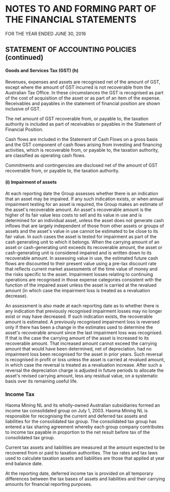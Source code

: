 # NOTES TO AND FORMING PART OF THE FINANCIAL STATEMENTS

FOR THE YEAR ENDED JUNE 30, 2016

## STATEMENT OF ACCOUNTING POLICIES (continued)

#### **Goods and Services Tax (GST)** (h)

Revenues, expenses and assets are recognised net of the amount of GST, except where the amount of GST incurred is not recoverable from the Australian Tax Office. In these circumstances the GST is recognised as part of the cost of acquisition of the asset or as part of an item of the expense. Receivables and payables in the statement of financial position are shown inclusive of GST.

The net amount of GST recoverable from, or payable to, the taxation authority is included as part of receivables or payables in the Statement of Financial Position.

Cash flows are included in the Statement of Cash Flows on a gross basis and the GST component of cash flows arising from investing and financing activities, which is recoverable from, or payable to, the taxation authority, are classified as operating cash flows.

Commitments and contingencies are disclosed net of the amount of GST recoverable from, or payable to, the taxation authority.

#### (i) Impairment of assets

At each reporting date the Group assesses whether there is an indication that an asset may be impaired. If any such indication exists, or when annual impairment testing for an asset is required, the Group makes an estimate of the asset's recoverable amount. An asset's recoverable amount is the higher of its fair value less costs to sell and its value in use and is determined for an individual asset, unless the asset does not generate cash inflows that are largely independent of those from other assets or groups of assets and the asset's value in use cannot be estimated to be close to its fair value. In such cases the asset is tested for impairment as part of the cash generating unit to which it belongs. When the carrying amount of an asset or cash-generating unit exceeds its recoverable amount, the asset or cash-generating unit is considered impaired and is written down to its recoverable amount. In assessing value in use, the estimated future cash flows are discounted to their present value using a pre-tax discount rate that reflects current market assessments of the time value of money and the risks specific to the asset. Impairment losses relating to continuing operations are recognised in those expense categories consistent with the function of the impaired asset unless the asset is carried at the revalued amount (in which case the impairment loss is treated as a revaluation decrease).

An assessment is also made at each reporting date as to whether there is any indication that previously recognised impairment losses may no longer exist or may have decreased. If such indication exists, the recoverable amount is estimated. A previously recognised impairment loss is reversed only if there has been a change in the estimates used to determine the asset's recoverable amount since the last impairment loss was recognised. If that is the case the carrying amount of the asset is increased to its recoverable amount. That increased amount cannot exceed the carrying amount that would have been determined, net of depreciation, had no impairment loss been recognised for the asset in prior years. Such reversal is recognised in profit or loss unless the asset is carried at revalued amount, in which case the reversal is treated as a revaluation increase. After such a reversal the depreciation charge is adjusted in future periods to allocate the asset's revised carrying amount, less any residual value, on a systematic basis over its remaining useful life.

### Income Tax

Haoma Mining NL and its wholly-owned Australian subsidiaries formed an income tax consolidated group on July 1, 2003. Haoma Mining NL is responsible for recognising the current and deferred tax assets and liabilities for the consolidated tax group. The consolidated tax group has entered a tax sharing agreement whereby each group company contributes to income tax payable in proportion to the net result before tax of the consolidated tax group.

Current tax assets and liabilities are measured at the amount expected to be recovered from or paid to taxation authorities. The tax rates and tax laws used to calculate taxation assets and liabilities are those that applied at year end balance date.

At the reporting date, deferred income tax is provided on all temporary differences between the tax bases of assets and liabilities and their carrying amounts for financial reporting purposes.